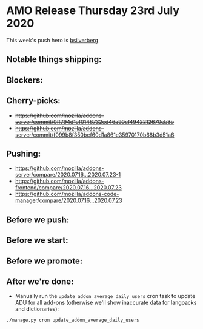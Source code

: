 # AMO Release Thursday 23rd July 2020

This week's push hero is [bsilverberg](https://github.com/bobsilverberg)

## Notable things shipping:

## Blockers:

## Cherry-picks:
- ~~https://github.com/mozilla/addons-server/commit/0ff794d1ef0146732cd46a90cf4942212670cb3b~~
- ~~https://github.com/mozilla/addons-server/commit/f099b8f350bef60d1a861e35970170b68b3d51a6~~

## Pushing:

- https://github.com/mozilla/addons-server/compare/2020.07.16...2020.07.23-1
- https://github.com/mozilla/addons-frontend/compare/2020.07.16...2020.07.23
- https://github.com/mozilla/addons-code-manager/compare/2020.07.16...2020.07.23

## Before we push:

## Before we start:

## Before we promote:

## After we're done:

- Manually run the `update_addon_average_daily_users` cron task to update ADU for all add-ons
  (otherwise we'll show inaccurate data for langpacks and dictionaries):

```
./manage.py cron update_addon_average_daily_users
```
